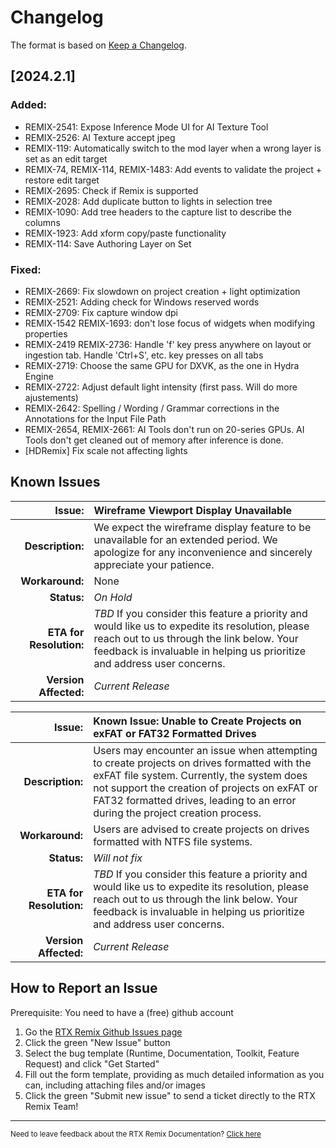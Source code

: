 # Changelog

The format is based on [Keep a Changelog](https://keepachangelog.com/en/1.0.0/).

## [2024.2.1]

### Added:
- REMIX-2541: Expose Inference Mode UI for AI Texture Tool
- REMIX-2526: AI Texture accept jpeg
- REMIX-119: Automatically switch to the mod layer when a wrong layer is set as an edit target
- REMIX-74, REMIX-114, REMIX-1483: Add events to validate the project + restore edit target
- REMIX-2695: Check if Remix is supported
- REMIX-2028: Add duplicate button to lights in selection tree
- REMIX-1090: Add tree headers to the capture list to describe the columns
- REMIX-1923: Add xform copy/paste functionality
- REMIX-114: Save Authoring Layer on Set

### Fixed:
- REMIX-2669: Fix slowdown on project creation + light optimization
- REMIX-2521: Adding check for Windows reserved words
- REMIX-2709: Fix capture window dpi
- REMIX-1542 REMIX-1693: don't lose focus of widgets when modifying properties
- REMIX-2419 REMIX-2736: Handle 'f' key press anywhere on layout or ingestion tab. Handle 'Ctrl+S', etc. key presses on all tabs
- REMIX-2719: Choose the same GPU for DXVK, as the one in Hydra Engine
- REMIX-2722: Adjust default light intensity (first pass. Will do more ajustements)
- REMIX-2642: Spelling / Wording / Grammar corrections in the Annotations for the Input File Path
- REMIX-2654, REMIX-2661: AI Tools don't run on 20-series GPUs. AI Tools don't get cleaned out of memory after inference is done.
- [HDRemix] Fix scale not affecting lights


## Known Issues

| **Issue:** | Wireframe Viewport Display Unavailable   |
|---:|:---|
|**Description:**| We expect the wireframe display feature to be unavailable for an extended period. We apologize for any inconvenience and sincerely appreciate your patience. |
|**Workaround:**| None
|**Status:**| _On Hold_ |
|**ETA for Resolution:**| _TBD_ If you consider this feature a priority and would like us to expedite its resolution, please reach out to us through the link below. Your feedback is invaluable in helping us prioritize and address user concerns. |
|**Version Affected:**| _Current Release_ |

| **Issue:** | Known Issue: Unable to Create Projects on exFAT or FAT32 Formatted Drives   |
|---:|:---|
|**Description:**| Users may encounter an issue when attempting to create projects on drives formatted with the exFAT file system. Currently, the system does not support the creation of projects on exFAT or FAT32 formatted drives, leading to an error during the project creation process. |
|**Workaround:**| Users are advised to create projects on drives formatted with NTFS file systems. |
|**Status:**| _Will not fix_ |
|**ETA for Resolution:**| _TBD_ If you consider this feature a priority and would like us to expedite its resolution, please reach out to us through the link below. Your feedback is invaluable in helping us prioritize and address user concerns. |
|**Version Affected:**| _Current Release_ |


## How to Report an Issue

Prerequisite: You need to have a (free) github account
1. Go the [RTX Remix Github Issues page](https://github.com/NVIDIAGameWorks/rtx-remix/issues)
2. Click the green "New Issue" button
3. Select the bug template (Runtime, Documentation, Toolkit, Feature Request) and click "Get Started"
4. Fill out the form template, providing as much detailed information as you can, including attaching files and/or images
5. Click the green "Submit new issue" to send a ticket directly to the RTX Remix Team!


***
<sub> Need to leave feedback about the RTX Remix Documentation?  [Click here](https://github.com/NVIDIAGameWorks/rtx-remix/issues/new?assignees=nvdamien&labels=documentation%2Cfeedback%2Ctriage&projects=&template=documentation_feedback.yml&title=%5BDocumentation+feedback%5D%3A+) <sub>
